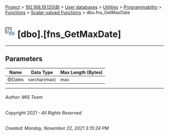 #### 

[Project](../../../../../../index.md) > [192.168.19.120\\BI](../../../../../index.md) > [User databases](../../../../index.md) > [Utilities](../../../index.md) > [Programmability](../../index.md) > [Functions](../index.md) > [Scalar-valued Functions](Scalar-valued_Functions.md) > dbo.fns_GetMaxDate

# ![Scalar-valued Functions](../../../../../../Images/Function_Scalar32.png) [dbo].[fns_GetMaxDate]

---

## <a name="#parameters"></a>Parameters

| Name | Data Type | Max Length (Bytes) |
|---|---|---|
| @Dates | varchar(max) | max |


---

###### Author:  MIS Team

###### Copyright 2021 - All Rights Reserved

###### Created: Monday, November 22, 2021 3:15:24 PM

